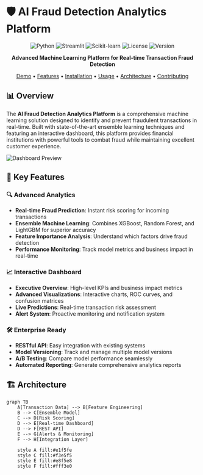 # 🛡️ AI Fraud Detection Analytics Platform

<div align="center">

![Python](https://img.shields.io/badge/Python-3.8%2B-blue)
![Streamlit](https://img.shields.io/badge/Streamlit-1.28%2B-FF4B4B)
![Scikit-learn](https://img.shields.io/badge/Scikit--learn-1.3%2B-orange)
![License](https://img.shields.io/badge/License-MIT-green)
![Version](https://img.shields.io/badge/Version-2.1.0-blueviolet)

**Advanced Machine Learning Platform for Real-time Transaction Fraud Detection**

[Demo](#-live-demo) • [Features](#-features) • [Installation](#-installation) • [Usage](#-usage) • [Architecture](#-architecture) • [Contributing](#-contributing)

</div>

## 📊 Overview

The **AI Fraud Detection Analytics Platform** is a comprehensive machine learning solution designed to identify and prevent fraudulent transactions in real-time. Built with state-of-the-art ensemble learning techniques and featuring an interactive dashboard, this platform provides financial institutions with powerful tools to combat fraud while maintaining excellent customer experience.

![Dashboard Preview](https://via.placeholder.com/800x400/667eea/ffffff?text=Fraud+Detection+Dashboard)

## 🎯 Key Features

### 🔍 Advanced Analytics
- **Real-time Fraud Prediction**: Instant risk scoring for incoming transactions
- **Ensemble Machine Learning**: Combines XGBoost, Random Forest, and LightGBM for superior accuracy
- **Feature Importance Analysis**: Understand which factors drive fraud detection
- **Performance Monitoring**: Track model metrics and business impact in real-time

### 📈 Interactive Dashboard
- **Executive Overview**: High-level KPIs and business impact metrics
- **Advanced Visualizations**: Interactive charts, ROC curves, and confusion matrices
- **Live Predictions**: Real-time transaction risk assessment
- **Alert System**: Proactive monitoring and notification system

### 🛠️ Enterprise Ready
- **RESTful API**: Easy integration with existing systems
- **Model Versioning**: Track and manage multiple model versions
- **A/B Testing**: Compare model performance seamlessly
- **Automated Reporting**: Generate comprehensive analytics reports

## 🏗️ Architecture

```mermaid
graph TB
    A[Transaction Data] --> B[Feature Engineering]
    B --> C[Ensemble Model]
    C --> D[Risk Scoring]
    D --> E[Real-time Dashboard]
    D --> F[REST API]
    E --> G[Alerts & Monitoring]
    F --> H[Integration Layer]
    
    style A fill:#e1f5fe
    style C fill:#f3e5f5
    style E fill:#e8f5e8
    style F fill:#fff3e0
